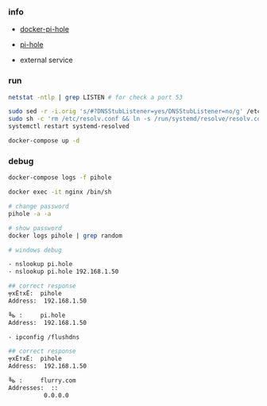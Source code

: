 ### info
- [docker-pi-hole](https://github.com/pi-hole/docker-pi-hole)
- [pi-hole](https://github.com/pi-hole/pi-hole)

- external service

### run
```bash
netstat -ntlp | grep LISTEN # for check a port 53

sudo sed -r -i.orig 's/#?DNSStubListener=yes/DNSStubListener=no/g' /etc/systemd/resolved.conf
sudo sh -c 'rm /etc/resolv.conf && ln -s /run/systemd/resolve/resolv.conf /etc/resolv.conf'
systemctl restart systemd-resolved

docker-compose up -d
```

### debug
```bash
docker-compose logs -f pihole

docker exec -it nginx /bin/sh

# change password
pihole -a -a

# show password
docker logs pihole | grep random
```

```bash
# windows debug

- nslookup pi.hole
- nslookup pi.hole 192.168.1.50

## correct response
╤хЁтхЁ:  pihole
Address:  192.168.1.50

╚ь :     pi.hole
Address:  192.168.1.50

- ipconfig /flushdns

## correct response
╤хЁтхЁ:  pihole
Address:  192.168.1.50

╚ь :     flurry.com
Addresses:  ::
          0.0.0.0
```
